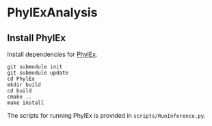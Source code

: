 # PhylExAnalysis

## Install PhylEx
Install dependencies for [PhylEx](https://github.com/junseonghwan/PhylEx).
```
git submodule init
git submodule update
cd PhylEx
mkdir build
cd build
cmake ..
make install
```

The scripts for running PhylEx is provided in `scripts/RunInference.py`.
